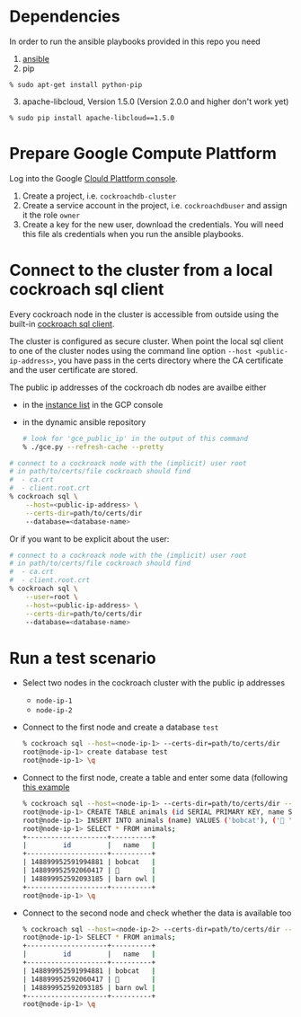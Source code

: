 
# Dependencies

In order to run the ansible playbooks provided in this repo you need 
1. [ansible](http://docs.ansible.com/ansible/intro_installation.html)
2. pip 
```
% sudo apt-get install python-pip
```
3. apache-libcloud, Version 1.5.0 (Version 2.0.0 and higher don't work yet)
```
% sudo pip install apache-libcloud==1.5.0
```

# Prepare Google Compute Plattform

Log into the Google [Clould Plattform console](https://console.cloud.google.com/).

1. Create a project, i.e. `cockroachdb-cluster`
2. Create a service account in the project, i.e. `cockroachdbuser` and assign it the role `owner`
3. Create a key for the new user, download the credentials. You will need this file
   als credentials when you run the ansible playbooks.


# Connect to the cluster from a local cockroach sql client

Every cockroach node in the cluster is accessible from outside using the
built-in [cockroach sql client](https://www.cockroachlabs.com/docs/stable/use-the-built-in-sql-client.html).

The cluster is configured as secure cluster. When point the local sql client
to one of the cluster nodes using the command line option `--host <public-ip-address>`, you have pass in the certs directory where the CA 
certificate and the user certificate are stored.

The public ip addresses of the cockroach db nodes are availbe either
- in the [instance list](https://console.cloud.google.com/compute/instances)
  in the GCP console

- in the dynamic ansible repository 
  ```bash
  # look for 'gce_public_ip' in the output of this command
  % ./gce.py --refresh-cache --pretty
  ```

```bash
# connect to a cockroack node with the (implicit) user root
# in path/to/certs/file cockroach should find
#  - ca.crt
#  - client.root.crt
% cockroach sql \
    --host=<public-ip-address> \
    --certs-dir=path/to/certs/dir
    --database=<database-name>
```
Or if you want to be explicit about the user:

```bash
# connect to a cockroack node with the (implicit) user root
# in path/to/certs/file cockroach should find
#  - ca.crt
#  - client.root.crt
% cockroach sql \
    --user=root \
    --host=<public-ip-address> \
    --certs-dir=path/to/certs/dir
    --database=<database-name>
```

# Run a test scenario

- Select two nodes in the cockroach cluster with the public ip addresses
  - `node-ip-1`
  - `node-ip-2`

- Connect to the first node and create a database `test`
  ```bash
  % cockroach sql --host=<node-ip-1> --certs-dir=path/to/certs/dir
  root@node-ip-1> create database test
  root@node-ip-1> \q
  ```

- Connect to the first node, create a table and enter some data
  (following [this example](https://www.cockroachlabs.com/docs/stable/use-the-built-in-sql-client.html)
  ```bash
  % cockroach sql --host=<node-ip-1> --certs-dir=path/to/certs/dir --database=test
  root@node-ip-1> CREATE TABLE animals (id SERIAL PRIMARY KEY, name STRING);
  root@node-ip-1> INSERT INTO animals (name) VALUES ('bobcat'), ('🐢 '), ('barn owl');
  root@node-ip-1> SELECT * FROM animals;
  +--------------------+----------+
  |         id         |   name   |
  +--------------------+----------+
  | 148899952591994881 | bobcat   |
  | 148899952592060417 | 🐢        |
  | 148899952592093185 | barn owl |
  +--------------------+----------+
  root@node-ip-1> \q
  ```

- Connect to the second node and check whether the data is available too

  ```bash
  % cockroach sql --host=<node-ip-2> --certs-dir=path/to/certs/dir --database=test
  root@node-ip-1> SELECT * FROM animals;
  +--------------------+----------+
  |         id         |   name   |
  +--------------------+----------+
  | 148899952591994881 | bobcat   |
  | 148899952592060417 | 🐢        |
  | 148899952592093185 | barn owl |
  +--------------------+----------+
  root@node-ip-1> \q
  ```
